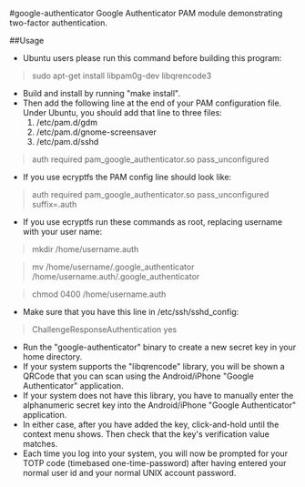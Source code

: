 #google-authenticator
Google Authenticator PAM module demonstrating two-factor authentication.

##Usage
* Ubuntu users please run this command before building this program:
>	sudo apt-get install libpam0g-dev libqrencode3
* Build and install by running "make install".
* Then add the following line at the end of your PAM configuration file.
  Under Ubuntu, you should add that line to three files:
  1. /etc/pam.d/gdm
  2. /etc/pam.d/gnome-screensaver
  3. /etc/pam.d/sshd
>	auth required pam_google_authenticator.so pass_unconfigured
* If you use ecryptfs the PAM config line should look like:
>	auth required pam_google_authenticator.so pass_unconfigured suffix=.auth
* If you use ecryptfs run these commands as root, replacing username with your user name:
>	mkdir /home/username.auth

>	mv /home/username/.google_authenticator /home/username.auth/.google_authenticator

>	chmod 0400 /home/username.auth
* Make sure that you have this line in /etc/ssh/sshd_config:
>	ChallengeResponseAuthentication yes
* Run the "google-authenticator" binary to create a new secret key in your home
  directory.
* If your system supports the "libqrencode" library, you will be shown a QRCode
  that you can scan using the Android/iPhone "Google Authenticator" application.
* If your system does not have this library, you have to manually enter the
  alphanumeric secret key into the Android/iPhone "Google Authenticator" application.
* In either case, after you have added the key, click-and-hold until the context
  menu shows. Then check that the key's verification value matches.
* Each time you log into your system, you will now be prompted for your
  TOTP code (timebased one-time-password) after having entered your normal user
  id and your normal UNIX account password.